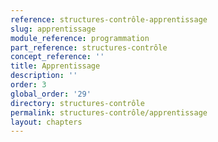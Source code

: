```yaml
---
reference: structures-contrôle-apprentissage
slug: apprentissage
module_reference: programmation
part_reference: structures-contrôle
concept_reference: ''
title: Apprentissage
description: ''
order: 3
global_order: '29'
directory: structures-contrôle
permalink: structures-contrôle/apprentissage
layout: chapters
---
```

